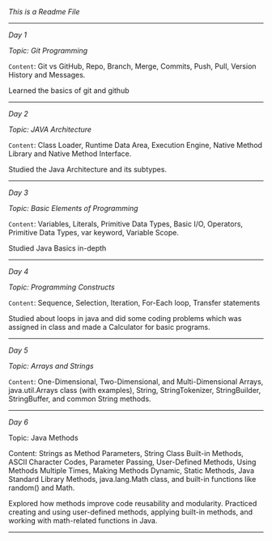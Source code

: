 *This is a Readme File*

<hr>

*Day 1*

*Topic: Git Programming*


`Content`: Git vs GitHub, Repo, Branch, Merge, Commits, Push, Pull, Version History and Messages.


Learned the basics of git and github

<hr>

*Day 2*

*Topic: JAVA Architecture*


`Content`: Class Loader, Runtime Data Area, Execution Engine, Native Method Library and Native Method Interface.


Studied the Java Architecture and its subtypes.

<hr>

*Day 3*

*Topic: Basic Elements of Programming*


`Content`: Variables, Literals, Primitive Data Types, Basic I/O, Operators, Primitive Data Types, var keyword, Variable Scope.


Studied Java Basics in-depth

<hr>

*Day 4*

*Topic: Programming Constructs*


`Content`: Sequence, Selection, Iteration, For-Each loop, Transfer statements


Studied about loops in java and did some coding problems which was assigned in class and made a Calculator for basic programs.

<hr>

*Day 5*

*Topic: Arrays and Strings*

`Content`: One-Dimensional, Two-Dimensional, and Multi-Dimensional Arrays, java.util.Arrays class (with examples), String, StringTokenizer, StringBuilder, StringBuffer, and common String methods.


<hr>

*Day 6*

Topic: Java Methods

Content: Strings as Method Parameters, String Class Built-in Methods, ASCII Character Codes, Parameter Passing, User-Defined Methods, Using Methods Multiple Times, Making Methods Dynamic, Static Methods, Java Standard Library Methods, java.lang.Math class, and built-in functions like random() and Math.

Explored how methods improve code reusability and modularity. Practiced creating and using user-defined methods, applying built-in methods, and working with math-related functions in Java.

<hr>